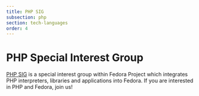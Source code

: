 ```yaml
---
title: PHP SIG
subsection: php
section: tech-languages
order: 4
---
```


# PHP Special Interest Group

[PHP SIG](https://fedoraproject.org/wiki/SIGs/PHP) is a special interest group within Fedora Project which integrates
PHP interpreters, libraries and applications into Fedora. If you are interested
in PHP and Fedora, join us!

